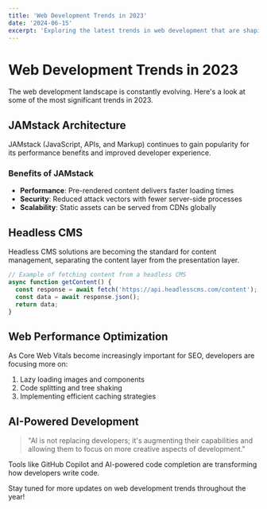 ```yaml
---
title: 'Web Development Trends in 2023'
date: '2024-06-15'
excerpt: 'Exploring the latest trends in web development that are shaping the industry.'
---
```


# Web Development Trends in 2023

The web development landscape is constantly evolving. Here's a look at some of the most significant trends in 2023.

## JAMstack Architecture

JAMstack (JavaScript, APIs, and Markup) continues to gain popularity for its performance benefits and improved developer experience.

### Benefits of JAMstack

- **Performance**: Pre-rendered content delivers faster loading times
- **Security**: Reduced attack vectors with fewer server-side processes
- **Scalability**: Static assets can be served from CDNs globally

## Headless CMS

Headless CMS solutions are becoming the standard for content management, separating the content layer from the presentation layer.

```javascript
// Example of fetching content from a headless CMS
async function getContent() {
  const response = await fetch('https://api.headlesscms.com/content');
  const data = await response.json();
  return data;
}
```

## Web Performance Optimization

As Core Web Vitals become increasingly important for SEO, developers are focusing more on:

1. Lazy loading images and components
2. Code splitting and tree shaking
3. Implementing efficient caching strategies

## AI-Powered Development

> "AI is not replacing developers; it's augmenting their capabilities and allowing them to focus on more creative aspects of development."

Tools like GitHub Copilot and AI-powered code completion are transforming how developers write code.

Stay tuned for more updates on web development trends throughout the year!